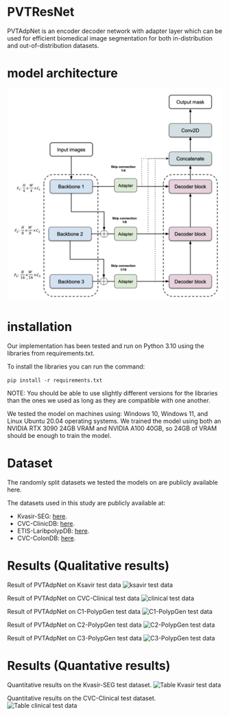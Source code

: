 # PVTResNet

PVTAdpNet is an encoder decoder network with adapter layer which can be used for efficient biomedical image segmentation for both in-distribution and out-of-distribution datasets.

# model architecture
![images](docs/PVTPolyp.png)

# installation
Our implementation has been tested and run on Python 3.10 using the libraries from requirements.txt.

To install the libraries you can run the command:

```pip install -r requirements.txt```

NOTE: You should be able to use slightly different versions for the libraries than the ones we used as long as they are compatible with one another.

We tested the model on machines using: Windows 10, Windows 11, and Linux Ubuntu 20.04 operating systems. We trained the model using both an NVIDIA RTX 3090 24GB VRAM and NVIDIA A100 40GB, so 24GB of VRAM should be enough to train the model.


# Dataset
The randomly split datasets we tested the models on are publicly available here.

The datasets used in this study are publicly available at:

- Kvasir-SEG: [here](https://datasets.simula.no/kvasir-seg/).
- CVC-ClinicDB: [here](https://polyp.grand-challenge.org/CVCClinicDB/).
- ETIS-LaribpolypDB: [here](https://drive.google.com/drive/folders/10QXjxBJqCf7PAXqbDvoceWmZ-qF07tFi?usp=sharing).
- CVC-ColonDB: [here](https://drive.google.com/drive/folders/1-gZUo1dgsdcWxSdXV9OAPmtGEbwZMfDY?usp=sharing).

# Results (Qualitative results)
Result of PVTAdpNet on Ksavir test data
![ksavir test data](docs/Ksavir.jpg)

Result of PVTAdpNet on CVC-Clinical test data
![clinical test data](docs/clinical.jpg)

Result of PVTAdpNet on C1-PolypGen test data
![C1-PolypGen test data](docs/polypGen_cv1.jpg)

Result of PVTAdpNet on C2-PolypGen test data
![C2-PolypGen test data](docs/polypGen_cv2.jpg)

Result of PVTAdpNet on C3-PolypGen test data
![C3-PolypGen test data](docs/polypGen_cv2.jpg)

# Results (Quantative results)
Quantitative results on the Kvasir-SEG test dataset.
![Table Kvasir test data](docs/kvasir-table-accuracy.png)

Quantitative results on the CVC-Clinical test dataset.
![Table clinical test data](docs/Clinical-table-accuracy.png)


